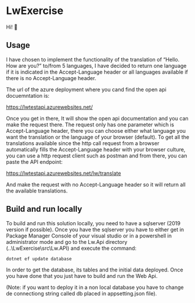 # LwExercise

Hi! :wave:

## Usage

I have chosen to implement the functionality of the translation of “Hello. How are you?” to/from 5 languages, I have decided to return one language if it is indicated in the Accept-Language header or all languages available if there is no Accept-Language header.

The url of the azure deployment where you cand find the open api docuemntation is:

<https://lwtestapi.azurewebsites.net/>

Once you get in there, It will show the open api documentation and you can make the request there. The request only has one parameter which is Accept-Language header, there you can choose either what language you want the translation or the language of your browser (default). To get all the translations available since the http call request from a browser automatically fills the Accept-Language header with your browser culture, you can use a http request client such as postman and from there, you can paste the API endpoint:

 <https://lwtestapi.azurewebsites.net/lw/translate>

 And make the request with no Accept-Language header so it will return all the available translations.

## Build and run locally

 To build and run this solution locally, you need to have a sqlserver (2019 version if possible). Once you have the sqlserver you have to either get in Package Manager Console of your visual studio or in a powershell in administrator mode and go to the Lw.Api directory (..\LwExercise\src\Lw.API) and execute the command:

 ```bash
dotnet ef update database
 ```

 In order to get the database, its tables and the initial data deployed. Once you have done that you just have to build and run the Web Api.
 
 (Note: if you want to deploy it in a non local database you have to change de connectiong string called db placed in appsetting.json file).
 